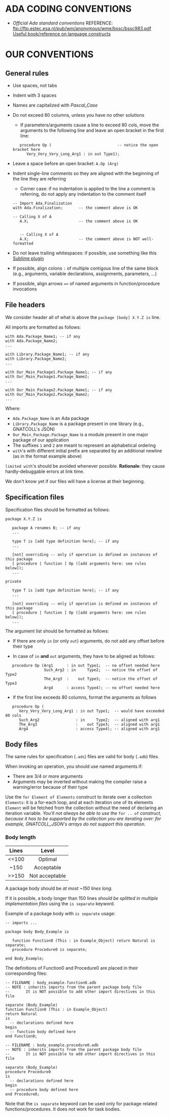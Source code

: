# ADA CODING CONVENTIONS
 * _Official Ada standard conventions_
REFERENCE: ftp://ftp.estec.esa.nl/pub/wm/anonymous/wme/bssc/bssc983.pdf
[Useful book/reference on language constructs](https://en.wikibooks.org/wiki/Ada_Programming)

# OUR CONVENTIONS


## General rules

* Use spaces, not tabs

* Indent with 3 spaces

* Names are capitalized with _Pascal_Case_

* Do not exceed 80 columns, unless you have no other solutions
  * If parameters/arguments cause a line to exceed 80 cols, move the arguments
    to the following line and leave an open bracket in the first line:

  ```
     procedure Op (                             -- notice the open bracket here
        Very_Very_Very_Long_Arg1 : in out Type1);
  ```

* Leave a space before an open bracket: `A.Op (Arg)`

* Indent single-line comments so they are aligned with the beginning of the
  line they are referring
  * Corner case: if no indentation is applied to the line a comment is
    referring, do not apply any indentation to the comment itself

  ```
  -- Import Ada.Finalization
  with Ada.Finalization;       -- the comment above is OK

  -- Calling X of A
     A.X;                      -- the comment above is OK


     -- Calling X of A
     A.X;                      -- the comment above is NOT well-formatted
  ```

* Do not leave trailing whitespaces: if possible, use something like this
  [Sublime plugin](https://github.com/SublimeText/TrailingSpaces)

* If possible, align colons `:` of multiple contigous line of the same block
  (e.g., arguments, variable declarations, assignments, parameters, ...)

* If possible, align arrows `=>` of named arguments in function/procedure
  invocations


## File headers

We consider header all of what is above the `package [body] X.Y.Z is` line.

All imports are formatted as follows:

```
with Ada.Package_Name1; -- if any
with Ada.Package_Name2;
...

with Library.Package_Name1; -- if any
with Library.Package_Name2;
...

with Our_Main_Package1.Package_Name1; -- if any
with Our_Main_Package1.Package_Name2;
...

with Our_Main_Package2.Package_Name1; -- if any
with Our_Main_Package2.Package_Name2;
...
```

Where:

* `Ada.Package_Name` is an Ada package
* `Library.Package_Name` is a package present in one library (e.g., GNATCOLL's
  JSON)
* `Our_Main_Package.Package_Name` is a module present in one major package of
  our application
* The suffixes `1` and `2` are meant to represent an alphabetical ordering
* `with`'s with different initial prefix are separated by an additional newline
  (as in the format example above)

`limited with`'s should be avoided whenever possible.
**Rationale**: they cause hardly-debuggable errors at link time.

We don't know yet if our files will have a license at their beginning.


## Specification files

Specification files should be formatted as follows:

```
package X.Y.Z is

   package A renames B; -- if any
   ...

   type T is [add type definition here]; -- if any
   ...

   [not] overriding -- only if operation is defined on instances of this package
   [ procedure | function ] Op ([add arguments here: see rules below]);
   ...

private

   type T is [add type definition here]; -- if any
   ...

   [not] overriding -- only if operation is defined on instances of this package
   [ procedure | function ] Op ([add arguments here: see rules below]);
   ...
```

The argument list should be formatted as follows:

* If there are only `in` (or only `out`) arguments, do not add any offset
  before their type

* In case of `in` **and** `out` arguments, they have to be aligned as follows:

```
   procedure Op (Arg1      : in out Type1;  -- no offset needed here
                 Such_Arg2 : in     Type2;  -- notice the offset of Type2
                 The_Arg3  :    out Type3;  -- notice the offset of Type3
                 Arg4      : access Type4); -- no offset needed here
```

* If the first line exceeds 80 columns, format the arguments as follows

```
   procedure Op (
      Very_Very_Very_Long_Arg1 : in out Type1;  -- would have exceeded 80 cols
      Such_Arg2                : in     Type2;  -- aligned with arg1
      The_Arg3                 :    out Type3;  -- aligned with arg1
      Arg4                     : access Type4); -- aligned with arg1
```


## Body files

The same rules for specification (`.ads`) files are valid for body (`.adb`)
files.

When invoking an operation, you should use named arguments if:

* There are 3/4 or more arguments
* Arguments may be inverted without making the compiler raise a warning/error
  because of their type

Use the `for Element of Elements` construct to iterate over a collection
`Elements`: it is a for-each loop, and at each iteration one of its elements
`Element` will be fetched from the collection without the need of declaring an
iteration variable.
_You'll not always be able to use the_ `for .. of` _construct, because it has
to be supported by the collection you are iterating over: for example,
GNATCOLL_JSON's arrays do not support this operation._

### Body length


| Lines |      Level     |
|:-----:|:--------------:|
| <=100 |     Optimal    |
|  ~150 |   Acceptable   |
| >>150 | Not acceptable |

A package body should be _at most ~150 lines long_.

If it is possible, a body longer than 150 lines _should be splitted in multiple
implementation files_ using the `is separate` keyword.

Example of a package body with `is separate` usage:

```
-- imports ...

package body Body_Example is

   function Function0 (This : in Example_Object) return Natural is separate;
   procedure Procedure0 is separate;

end Body_Example;
```

The definitions of Function0 and Procedure0 are placed in their corresponding
files:

```
-- FILENAME : body_example.function0.adb
-- NOTE : inherits imports from the parent package body file
--       It is NOT possible to add other import directives in this file

separate (Body_Example)
function Function0 (This : in Example_Object)
return Natural
is
  -- declarations defined here
begin
  -- function body defined here
end Function0;

```


```
-- FILENAME : body_example.procedure0.adb
-- NOTE : inherits imports from the parent package body file
--       It is NOT possible to add other import directives in this file

separate (Body_Example)
procedure Procedure0
is
  -- declarations defined here
begin
  -- procedure body defined here
end Procedure0;

```

Note that the `is separate` keyword can be used only for package related
functions/procedures. It does not work for task bodies.

